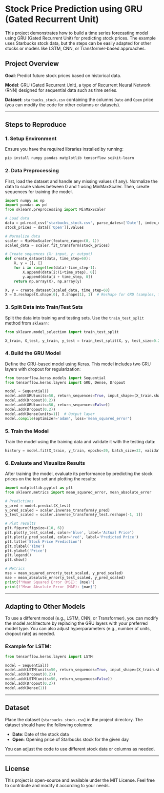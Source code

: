 
# Stock Price Prediction using GRU (Gated Recurrent Unit)

This project demonstrates how to build a time series forecasting model using GRU (Gated Recurrent Unit) for predicting stock prices. The example uses Starbucks stock data, but the steps can be easily adapted for other stocks or models like LSTM, CNN, or Transformer-based approaches.

## Project Overview

**Goal**: Predict future stock prices based on historical data.

**Model**: GRU (Gated Recurrent Unit), a type of Recurrent Neural Network (RNN) designed for sequential data such as time series.

**Dataset**: `starbucks_stock.csv` containing the columns `Date` and `Open` price (you can modify the code for other columns or datasets).

---

## Steps to Reproduce

### 1. Setup Environment

Ensure you have the required libraries installed by running:

```bash
pip install numpy pandas matplotlib tensorflow scikit-learn
```

### 2. Data Preprocessing

First, load the dataset and handle any missing values (if any). Normalize the data to scale values between 0 and 1 using MinMaxScaler. Then, create sequences for training the model.

```python
import numpy as np
import pandas as pd
from sklearn.preprocessing import MinMaxScaler

# Load data
data = pd.read_csv('starbucks_stock.csv', parse_dates=['Date'], index_col='Date')
stock_prices = data[['Open']].values

# Normalize data
scaler = MinMaxScaler(feature_range=(0, 1))
scaled_data = scaler.fit_transform(stock_prices)

# Create sequences (X: input, y: output)
def create_dataset(data, time_step=60):
    X, y = [], []
    for i in range(len(data)-time_step-1):
        X.append(data[i:(i+time_step), 0])
        y.append(data[i + time_step, 0])
    return np.array(X), np.array(y)

X, y = create_dataset(scaled_data, time_step=60)
X = X.reshape(X.shape[0], X.shape[1], 1)  # Reshape for GRU (samples, timesteps, features)
```

### 3. Split Data into Train/Test Sets

Split the data into training and testing sets. Use the `train_test_split` method from `sklearn`:

```python
from sklearn.model_selection import train_test_split

X_train, X_test, y_train, y_test = train_test_split(X, y, test_size=0.2, shuffle=False)
```

### 4. Build the GRU Model

Define the GRU-based model using Keras. This model includes two GRU layers with dropout for regularization:

```python
from tensorflow.keras.models import Sequential
from tensorflow.keras.layers import GRU, Dense, Dropout

model = Sequential()
model.add(GRU(units=50, return_sequences=True, input_shape=(X_train.shape[1], 1)))
model.add(Dropout(0.2))
model.add(GRU(units=50, return_sequences=False))
model.add(Dropout(0.2))
model.add(Dense(units=1))  # Output layer
model.compile(optimizer='adam', loss='mean_squared_error')
```

### 5. Train the Model

Train the model using the training data and validate it with the testing data:

```python
history = model.fit(X_train, y_train, epochs=20, batch_size=32, validation_data=(X_test, y_test))
```

### 6. Evaluate and Visualize Results

After training the model, evaluate its performance by predicting the stock prices on the test set and plotting the results:

```python
import matplotlib.pyplot as plt
from sklearn.metrics import mean_squared_error, mean_absolute_error

# Predictions
y_pred = model.predict(X_test)
y_pred_scaled = scaler.inverse_transform(y_pred)
y_test_scaled = scaler.inverse_transform(y_test.reshape(-1, 1))

# Plot results
plt.figure(figsize=(10, 6))
plt.plot(y_test_scaled, color='blue', label='Actual Price')
plt.plot(y_pred_scaled, color='red', label='Predicted Price')
plt.title('Stock Price Prediction')
plt.xlabel('Time')
plt.ylabel('Price')
plt.legend()
plt.show()

# Metrics
mse = mean_squared_error(y_test_scaled, y_pred_scaled)
mae = mean_absolute_error(y_test_scaled, y_pred_scaled)
print(f"Mean Squared Error (MSE): {mse}")
print(f"Mean Absolute Error (MAE): {mae}")
```

---

## Adapting to Other Models

To use a different model (e.g., LSTM, CNN, or Transformer), you can modify the model architecture by replacing the GRU layers with your preferred model type. You can also adjust hyperparameters (e.g., number of units, dropout rate) as needed.

### Example for LSTM:

```python
from tensorflow.keras.layers import LSTM

model = Sequential()
model.add(LSTM(units=50, return_sequences=True, input_shape=(X_train.shape[1], 1)))
model.add(Dropout(0.2))
model.add(LSTM(units=50, return_sequences=False))
model.add(Dropout(0.2))
model.add(Dense(1))
```

---

## Dataset

Place the dataset (`starbucks_stock.csv`) in the project directory. The dataset should have the following columns:

- **Date**: Date of the stock data
- **Open**: Opening price of Starbucks stock for the given day

You can adjust the code to use different stock data or columns as needed.

---

## License

This project is open-source and available under the MIT License. Feel free to contribute and modify it according to your needs.
